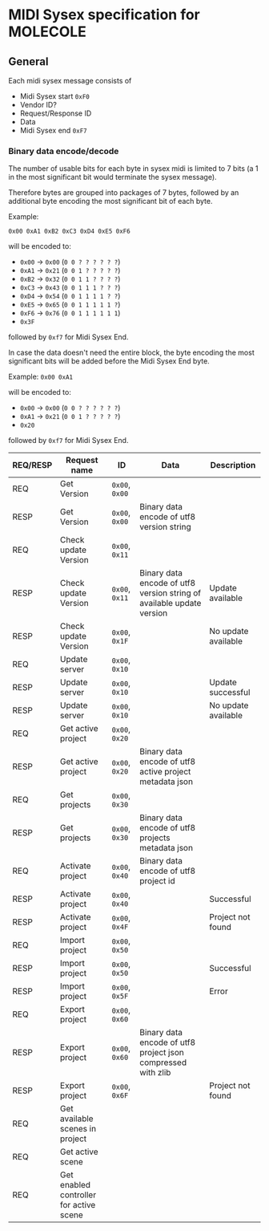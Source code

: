 # MIDI Sysex specification for MOLECOLE

## General

Each midi sysex message consists of
- Midi Sysex start `0xF0`
- Vendor ID?
- Request/Response ID
- Data
- Midi Sysex end `0xF7`

### Binary data encode/decode

The number of usable bits for each byte in sysex midi is limited to 7 bits (a 1 in the most significant bit would terminate the sysex message).

Therefore bytes are grouped into packages of 7 bytes, followed by an additional byte encoding the most significant bit of each byte.

Example:

`0x00 0xA1 0xB2 0xC3 0xD4 0xE5 0xF6`

will be encoded to:
- `0x00` -> `0x00` (`0 0 ? ? ? ? ? ?`)
- `0xA1` -> `0x21` (`0 0 1 ? ? ? ? ?`)
- `0xB2` -> `0x32` (`0 0 1 1 ? ? ? ?`)
- `0xC3` -> `0x43` (`0 0 1 1 1 ? ? ?`)
- `0xD4` -> `0x54` (`0 0 1 1 1 1 ? ?`)
- `0xE5` -> `0x65` (`0 0 1 1 1 1 1 ?`)
- `0xF6` -> `0x76` (`0 0 1 1 1 1 1 1`)
- `0x3F`

followed by `0xf7` for Midi Sysex End.


In case the data doesn't need the entire block, the byte encoding the most significant bits will be added before the Midi Sysex End byte.

Example:
`0x00 0xA1`

will be encoded to:
- `0x00` -> `0x00` (`0 0 ? ? ? ? ? ?`)
- `0xA1` -> `0x21` (`0 0 1 ? ? ? ? ?`)
- `0x20`

followed by `0xf7` for Midi Sysex End.

| REQ/RESP | Request name                            | ID             | Data                                                                  | Description         |
| -------- | --------------------------------------- | -------------- | --------------------------------------------------------------------- | ------------------- |
| REQ      | Get Version                             | `0x00`, `0x00` |                                                                       |                     |
| RESP     | Get Version                             | `0x00`, `0x00` | Binary data encode of utf8 version string                             |                     |
| REQ      | Check update Version                    | `0x00`, `0x11` |                                                                       |                     |
| RESP     | Check update Version                    | `0x00`, `0x11` | Binary data encode of utf8 version string of available update version | Update available    |
| RESP     | Check update Version                    | `0x00`, `0x1F` |                                                                       | No update available |
| REQ      | Update server                           | `0x00`, `0x10` |                                                                       |                     |
| RESP     | Update server                           | `0x00`, `0x10` |                                                                       | Update successful   |
| RESP     | Update server                           | `0x00`, `0x10` |                                                                       | No update available |
| REQ      | Get active project                      | `0x00`, `0x20` |                                                                       |                     |
| RESP     | Get active project                      | `0x00`, `0x20` | Binary data encode of utf8 active project metadata json               |                     |
| REQ      | Get projects                            | `0x00`, `0x30` |                                                                       |                     |
| RESP     | Get projects                            | `0x00`, `0x30` | Binary data encode of utf8 projects metadata json                     |                     |
| REQ      | Activate project                        | `0x00`, `0x40` | Binary data encode of utf8 project id                                 |                     |
| RESP     | Activate project                        | `0x00`, `0x40` |                                                                       | Successful          |
| RESP     | Activate project                        | `0x00`, `0x4F` |                                                                       | Project not found   |
| REQ      | Import project                          | `0x00`, `0x50` |                                                                       |                     |
| RESP     | Import project                          | `0x00`, `0x50` |                                                                       | Successful          |
| RESP     | Import project                          | `0x00`, `0x5F` |                                                                       | Error               |
| REQ      | Export project                          | `0x00`, `0x60` |                                                                       |                     |
| RESP     | Export project                          | `0x00`, `0x60` | Binary data encode of utf8 project json compressed with zlib          |                     |
| RESP     | Export project                          | `0x00`, `0x6F` |                                                                       | Project not found   |
| REQ      | Get available scenes in project         |                |                                                                       |                     |
| REQ      | Get active scene                        |                |                                                                       |                     |
| REQ      | Get enabled controller for active scene |                |                                                                       |                     |